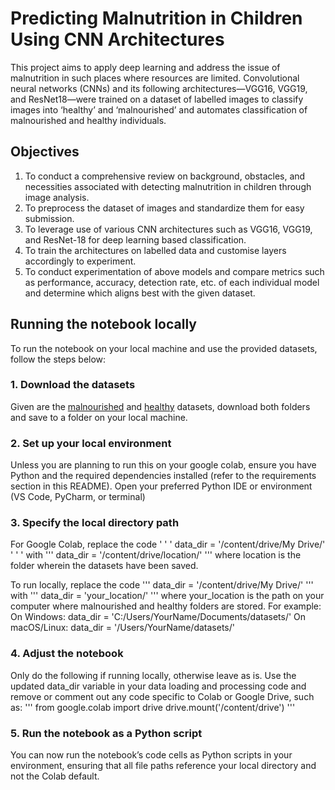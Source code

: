 # Predicting Malnutrition in Children Using CNN Architectures 
This project aims to apply deep learning and address the issue of malnutrition in such places where resources are limited. Convolutional neural networks (CNNs) and its following architectures—VGG16, VGG19, and ResNet18—were trained on a dataset of labelled images to classify images into ‘healthy’ and ‘malnourished’ and automates classification of malnourished and healthy individuals. 

## Objectives
1. To conduct a comprehensive review on background, obstacles, and necessities associated with detecting malnutrition in children through image analysis.
2. To preprocess the dataset of images and standardize them for easy submission.
3. To leverage use of various CNN architectures such as VGG16, VGG19, and ResNet-18 for deep learning based classification.
4. To train the architectures on labelled data and customise layers accordingly to experiment.
5. To conduct experimentation of above models and compare metrics such as performance, accuracy, detection rate, etc. of each individual model and determine which aligns best with the given dataset.

## Running the notebook locally
To run the notebook on your local machine and use the provided datasets, follow the steps below:

### 1. Download the datasets
Given are the [malnourished](https://drive.google.com/drive/folders/1W9cpubFkGT8nEG_CuiU_arMQVpQ3N5MJ?usp=drive_link) and [healthy](https://drive.google.com/drive/folders/1eQY6Z4PXlUT59Sf8Hq_nEW4hoT-7CChK?usp=drive_link) datasets, download both folders and save to a folder on your local machine.

### 2. Set up your local environment
Unless you are planning to run this on your google colab, ensure you have Python and the required dependencies installed (refer to the requirements section in this README). Open your preferred Python IDE or environment (VS Code, PyCharm, or terminal)

### 3. Specify the local directory path
For Google Colab, replace the code
' ' '
data_dir = '/content/drive/My Drive/'
' ' '
with
'''
data_dir = '/content/drive/location/'
'''
where location is the folder wherein the datasets have been saved. 

To run locally, replace the code
'''
data_dir = '/content/drive/My Drive/'
'''
with
'''
data_dir = 'your_location/'
'''
where your_location is the path on your computer where malnourished and healthy folders are stored. For example:
On Windows: data_dir = 'C:/Users/YourName/Documents/datasets/'
On macOS/Linux: data_dir = '/Users/YourName/datasets/'

### 4. Adjust the notebook 
Only do the following if running locally, otherwise leave as is.
Use the updated data_dir variable in your data loading and processing code and remove or comment out any code specific to Colab or Google Drive, such as:
'''
from google.colab import drive
drive.mount('/content/drive')
'''

### 5. Run the notebook as a Python script
You can now run the notebook’s code cells as Python scripts in your environment, ensuring that all file paths reference your local directory and not the Colab default.
